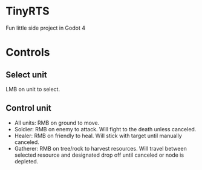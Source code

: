 # TinyRTS
Fun little side project in Godot 4

# Controls
## Select unit
LMB on unit to select.

## Control unit
- All units: RMB on ground to move.
- Soldier: RMB on enemy to attack. Will fight to the death unless canceled.
- Healer: RMB on friendly to heal. Will stick with target until manually canceled.
- Gatherer: RMB on tree/rock to harvest resources. Will travel between selected resource and designated drop off until canceled or node is depleted.

